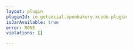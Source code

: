 ```yaml
---
layout: plugin
pluginId: im.getsocial.openbakery.xcode-plugin
isJarAvailable: true
error: NONE
violations: []

---
```

